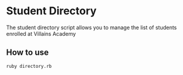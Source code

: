 # Student Directory #

The student directory script allows you to manage the list of students enrolled at Villains Academy

## How to use ##

```shell
ruby directory.rb
```

